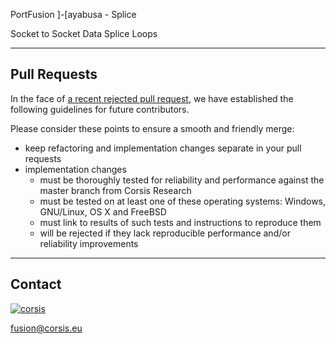 PortFusion ]-[ayabusa - Splice

Socket to Socket Data Splice Loops

---

## Pull Requests

In the face of [a recent rejected pull request](https://github.com/corsis/splice/pull/1), we have established
the following guidelines for future contributors.

Please consider these points to ensure a smooth and friendly merge:

 - keep refactoring and implementation changes separate in your pull requests
 - implementation changes
   - must be thoroughly tested for reliability and performance against the master branch from Corsis Research
   - must be tested on at least one of these operating systems: Windows, GNU/Linux, OS X and FreeBSD
   - must link to results of such tests and instructions to reproduce them
   - will be rejected if they lack reproducible performance and/or reliability improvements

----

## Contact

[![corsis]](https://github.com/corsis/)

[fusion@corsis.eu](mailto:fusion@corsis.eu)

[corsis]: http://portfusion.sourceforge.net/i/l100.png "Corsis Research"